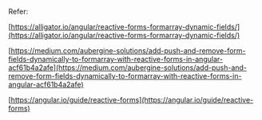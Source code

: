 



Refer:

[https://alligator.io/angular/reactive-forms-formarray-dynamic-fields/](https://alligator.io/angular/reactive-forms-formarray-dynamic-fields/)

[https://medium.com/aubergine-solutions/add-push-and-remove-form-fields-dynamically-to-formarray-with-reactive-forms-in-angular-acf61b4a2afe](https://medium.com/aubergine-solutions/add-push-and-remove-form-fields-dynamically-to-formarray-with-reactive-forms-in-angular-acf61b4a2afe)

[https://angular.io/guide/reactive-forms](https://angular.io/guide/reactive-forms)